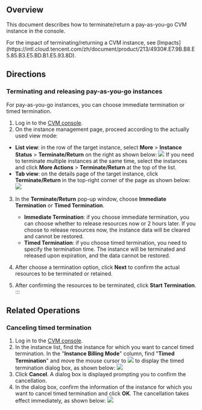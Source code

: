 ## Overview
This document describes how to terminate/return a pay-as-you-go CVM instance in the console.

<dx-alert infotype="notice" title="">
For the impact of terminating/returning a CVM instance, see [Impacts](https://intl.cloud.tencent.com/zh/document/product/213/4930#.E7.9B.B8.E5.85.B3.E5.BD.B1.E5.93.8D).
</dx-alert>





## Directions
### Terminating and releasing pay-as-you-go instances
For pay-as-you-go instances, you can choose immediate termination or timed termination.

1. Log in to the [CVM console](https://console.cloud.tencent.com/cvm/).
2. On the instance management page, proceed according to the actually used view mode:
  - **List view**: in the row of the target instance, select **More** > **Instance Status** > **Terminate/Return** on the right as shown below:
![](https://qcloudimg.tencent-cloud.cn/raw/726281e9ed830a1b88572d8cb4413c2c.png)
If you need to terminate multiple instances at the same time, select the instances and click **More Actions** > **Terminate/Return** at the top of the list.
  - **Tab view**: on the details page of the target instance, click **Terminate/Return** in the top-right corner of the page as shown below:
![](https://qcloudimg.tencent-cloud.cn/raw/adb8e0566baad43931ec61c17b2a3da8.png)
3. In the **Terminate/Return** pop-up window, choose **Immediate Termination** or **Timed Termination**.

 	 - **Immediate Termination**: if you choose immediate termination, you can choose whether to release resources now or 2 hours later. If you choose to release resources now, the instance data will be cleared and cannot be restored.
 	 - **Timed Termination**: if you choose timed termination, you need to specify the termination time. The instance will be terminated and released upon expiration, and the data cannot be restored.
4. After choose a termination option, click **Next** to confirm the actual resources to be terminated or retained.
5. After confirming the resources to be terminated, click **Start Termination**.
:::
</dx-tabs>




## Related Operations
### Canceling timed termination

1. Log in to the [CVM console](https://console.cloud.tencent.com/cvm/).
2. In the instance list, find the instance for which you want to cancel timed termination. In the "**Instance Billing Mode**" column, find "**Timed Termination**" and move the mouse cursor to <img src="https://main.qcloudimg.com/raw/2b612d7419315e76aaa9a7f3a7c9a447.png" style="margin: 0;"></img> to display the timed termination dialog box, as shown below:
![](https://main.qcloudimg.com/raw/2a57f29e939d794df1a25f41b0a4880a.png)
3. Click **Cancel**. A dialog box is displayed prompting you to confirm the cancellation.
4. In the dialog box, confirm the information of the instance for which you want to cancel timed termination and click **OK**. The cancellation takes effect immediately, as shown below:
![](https://main.qcloudimg.com/raw/4ee8b052dad3f348f726ba74956d95c5.png)

